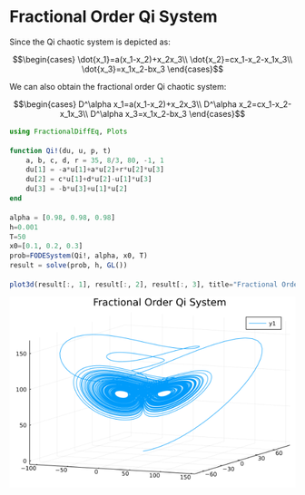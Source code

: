# Fractional Order Qi System

Since the Qi chaotic system is depicted as:

```math
\begin{cases}
\dot{x_1}=a(x_1-x_2)+x_2x_3\\
\dot{x_2}=cx_1-x_2-x_1x_3\\
\dot{x_3}=x_1x_2-bx_3
\end{cases}
```

We can also obtain the fractional order Qi chaotic system:

```math
\begin{cases}
D^\alpha x_1=a(x_1-x_2)+x_2x_3\\
D^\alpha x_2=cx_1-x_2-x_1x_3\\
D^\alpha x_3=x_1x_2-bx_3
\end{cases}
```

```julia
using FractionalDiffEq, Plots

function Qi!(du, u, p, t)
    a, b, c, d, r = 35, 8/3, 80, -1, 1
    du[1] = -a*u[1]+a*u[2]+r*u[2]*u[3]
    du[2] = c*u[1]+d*u[2]-u[1]*u[3]
    du[3] = -b*u[3]+u[1]*u[2]
end

alpha = [0.98, 0.98, 0.98]
h=0.001
T=50
x0=[0.1, 0.2, 0.3]
prob=FODESystem(Qi!, alpha, x0, T)
result = solve(prob, h, GL())

plot3d(result[:, 1], result[:, 2], result[:, 3], title="Fractional Order Qi System")
```

![Rossler](./assets/Qi.png)